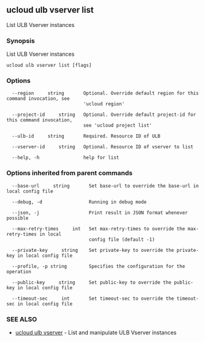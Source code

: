 ## ucloud ulb vserver list

List ULB Vserver instances

### Synopsis

List ULB Vserver instances

```
ucloud ulb vserver list [flags]
```

### Options

```
  --region     string       Optional. Override default region for this command invocation, see
                            'ucloud region' 

  --project-id     string   Optional. Override default project-id for this command invocation,
                            see 'ucloud project list' 

  --ulb-id     string       Required. Resource ID of ULB 

  --vserver-id     string   Optional. Resource ID of vserver to list 

  --help, -h                help for list 

```

### Options inherited from parent commands

```
  --base-url     string       Set base-url to override the base-url in local config file 

  --debug, -d                 Running in debug mode 

  --json, -j                  Print result in JSON format whenever possible 

  --max-retry-times     int   Set max-retry-times to override the max-retry-times in local
                              config file (default -1) 

  --private-key     string    Set private-key to override the private-key in local config file 

  --profile, -p string        Specifies the configuration for the operation 

  --public-key     string     Set public-key to override the public-key in local config file 

  --timeout-sec     int       Set timeout-sec to override the timeout-sec in local config file 

```

### SEE ALSO

* [ucloud ulb vserver](developer/cli/cmd/ucloud/ulb/vserver)	 - List and manipulate ULB Vserver instances

